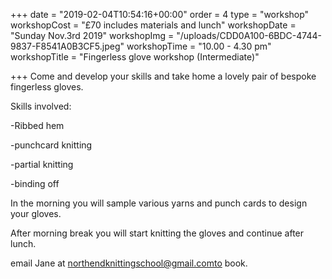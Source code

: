 +++
date = "2019-02-04T10:54:16+00:00"
order = 4
type = "workshop"
workshopCost = "£70 includes materials and lunch"
workshopDate = "Sunday Nov.3rd 2019"
workshopImg = "/uploads/CDD0A100-6BDC-4744-9837-F8541A0B3CF5.jpeg"
workshopTime = "10.00 - 4.30 pm"
workshopTitle = "Fingerless glove workshop (Intermediate)"

+++
Come and develop your skills and take home a lovely pair of bespoke fingerless gloves.

Skills involved:

\-Ribbed hem

\-punchcard knitting

\-partial knitting

\-binding off

In the morning you will sample various yarns and punch cards to design your gloves.

After morning break you will start knitting the gloves and continue after lunch.

email Jane at northendknittingschool@gmail.comto book.